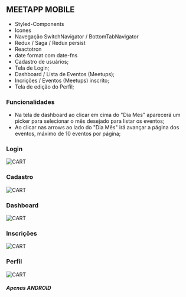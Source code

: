## MEETAPP MOBILE

- Styled-Components
- Icones
- Navegação SwitchNavigator / BottomTabNavigator
- Redux / Saga / Redux persist
- Reactotron
- date format com date-fns
- Cadastro de usuários;
- Tela de Login;
- Dashboard / Lista de Eventos (Meetups);
- Incrições / Eventos (Meetups) inscrito;
- Tela de edição do Perfil;

### Funcionalidades

- Na tela de dashboard ao clicar em cima do "Dia Mes" aparecerá um picker para selecionar o mês desejado para listar os eventos;
- Ao clicar nas arrows ao lado do "Dia Mês" irá avançar a página dos eventos, máximo de 10 eventos por página;

### Login
![CART](assets/signin.jpeg)
### Cadastro
![CART](assets/signup.jpeg)
### Dashboard
![CART](assets/meetups.jpeg)
### Inscrições
![CART](assets/subscribes.jpeg)
### Perfil
![CART](assets/perfil.jpeg)

##### Apenas ANDROID
